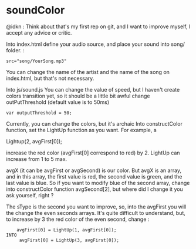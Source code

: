 # soundColor

@idkn : Think about that's my first rep on git, and I want to improve myself, I accept any advice or critic. 

Into index.html
  define your audio source, and place your sound into song/ folder. :
  
    src="song/YourSong.mp3" 

  You can change the name of the artist and the name of the song on index.html, but that's not necessary.
  
Into js/sound.js
  You can change the value of speed, but I haven't create colors transition yet, so it should be a little bit awful
    change outPutThreshold (default value is to 50ms)
    
    var outputThreshold = 50;
    
  Currently, you can change the colors, but it's archaic
  Into constructColor function, set the LightUp function as you want. For example, a 
  
  Lightup(2, avgFirst[0]); 
  
  increase the red color (avgFirst[0] correspond to red) by 2.  LightUp can increase from 1 to 5 max.
  
  avgX (it can be avgFirst or avgSecond) is our color. But avgX is an array, and in this array, the first value is red, the second value is green, and the last value is blue. So if you want to modify blue of the second array, change into constructColor function avgSecond[2], but where did I change it you ask yourself, right ?
  
  The sType is the second you want to improve, so, into the avgFirst you will the change the even seconds arrays. It's quite difficult to understand, but, to increase by 3 the red color of the even second, change :
  
        avgFirst[0] = LightUp(1, avgFirst[0]); 
    INTO
         avgFirst[0] = LightUp(3, avgFirst[0]);
  

